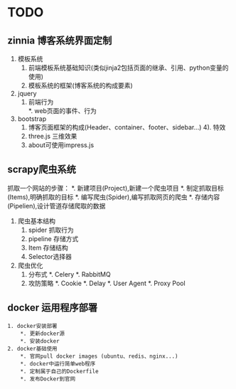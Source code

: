 TODO
====
## zinnia 博客系统界面定制
1. 模板系统
	1. 前端模板系统基础知识(类似jinja2包括页面的继承、引用、python变量的使用)
	2. 模板系统的框架(博客系统的构成要素)
2. jquery
	1. 前端行为  
		*. web页面的事件、行为
3. bootstrap
	1. 博客页面框架的构成(Header、container、footer、sidebar...)
4). 特效
	1. three.js 三维效果
	2. about可使用impress.js 


## scrapy爬虫系统

抓取一个网站的步骤：
	*. 新建项目(Project),新建一个爬虫项目
	*. 制定抓取目标(Items),明确抓取的目标
	*. 编写爬虫(Spider),编写抓取网页的爬虫
	*. 存储内容(Pipelien),设计管道存储爬取的数据

1. 爬虫基本结构
	1. spider 抓取行为
	2. pipeline 存储方式
	3. Item 存储结构
	4. Selector选择器
2. 爬虫优化
	1. 分布式
		*. Celery
		*. RabbitMQ
	2. 攻防策略
		*. Cookie
		*. Delay
		*. User Agent
		*. Proxy Pool

## docker 运用程序部署
	1. docker安装部署
		*. 更新docker源
		*. 安装docker
	2. docker基础使用
		*. 官网pull docker images (ubuntu、redis、nginx...)
		*. docker中运行简单web程序
		*. 定制属于自己的Dockerfile
		*. 发布Docker到官网
